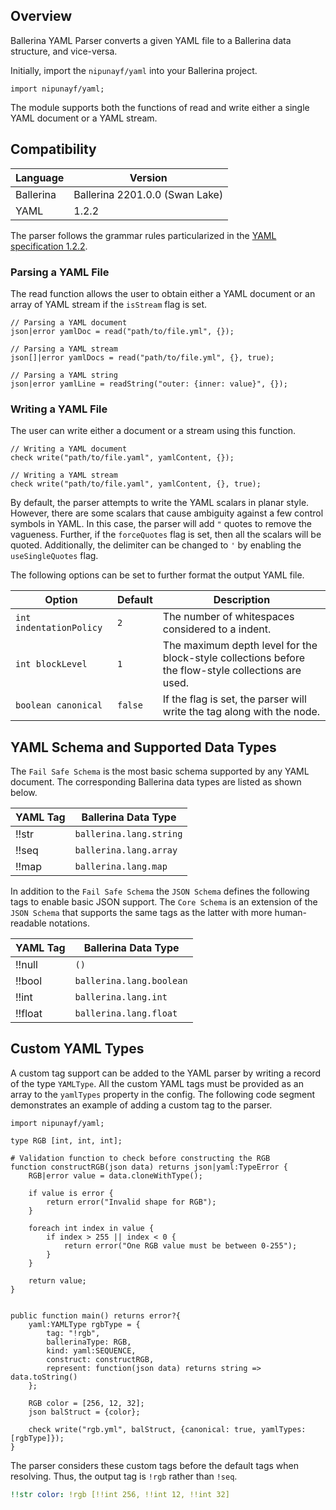 ## Overview

Ballerina YAML Parser converts a given YAML file to a Ballerina data structure, and vice-versa. 

Initially, import the `nipunayf/yaml` into your Ballerina project.

```ballerina
import nipunayf/yaml;
```

The module supports both the functions of read and write either a single YAML document or a YAML stream.

## Compatibility

| Language  | Version                        |
| --------- | ------------------------------ |
| Ballerina | Ballerina 2201.0.0 (Swan Lake) |
| YAML      | 1.2.2                          |

The parser follows the grammar rules particularized in the [YAML specification 1.2.2](https://yaml.org/spec/1.2.2/).

### Parsing a YAML File

The read function allows the user to obtain either a YAML document or an array of YAML stream if the `isStream` flag is set.

```ballerina
// Parsing a YAML document
json|error yamlDoc = read("path/to/file.yml", {});

// Parsing a YAML stream
json[]|error yamlDocs = read("path/to/file.yml", {}, true);

// Parsing a YAML string 
json|error yamlLine = readString("outer: {inner: value}", {});
```

### Writing a YAML File

The user can write either a document or a stream using this function.

```ballerina
// Writing a YAML document
check write("path/to/file.yaml", yamlContent, {});

// Writing a YAML stream
check write("path/to/file.yaml", yamlContent, {}, true);
```

By default, the parser attempts to write the YAML scalars in planar style. However, there are some scalars that cause ambiguity against a few control symbols in YAML. In this case, the parser will add `"` quotes to remove the vagueness. Further, if the `forceQuotes` flag is set, then all the scalars will be quoted. Additionally, the delimiter can be changed to `'` by enabling the `useSingleQuotes` flag.

The following options can be set to further format the output YAML file.

| Option                  | Default | Description                                                                                         |
| ----------------------- | ------- | --------------------------------------------------------------------------------------------------- |
| `int indentationPolicy` | `2`     | The number of whitespaces considered to a indent.                                                   |
| `int blockLevel`        | `1`     | The maximum depth level for the block-style collections before the flow-style collections are used. |
| `boolean canonical`     | `false` | If the flag is set, the parser will write the tag along with the node.                              |

## YAML Schema and Supported Data Types

The `Fail Safe Schema` is the most basic schema supported by any YAML document. The corresponding Ballerina data types are listed as shown below.

| YAML Tag | Ballerina Data Type     |
| -------- | ----------------------- |
| !!str    | `ballerina.lang.string` |
| !!seq    | `ballerina.lang.array`  |
| !!map    | `ballerina.lang.map`    |

In addition to the `Fail Safe Schema` the `JSON Schema` defines the following tags to enable basic JSON support. The `Core Schema` is an extension of the `JSON Schema` that supports the same tags as the latter with more human-readable notations.

| YAML Tag | Ballerina Data Type      |
| -------- | ------------------------ |
| !!null   | `()`                     |
| !!bool   | `ballerina.lang.boolean` |
| !!int    | `ballerina.lang.int`     |
| !!float  | `ballerina.lang.float`   |

## Custom YAML Types

A custom tag support can be added to the YAML parser by writing a record of the type `YAMLType`. All the custom YAML tags must be provided as an array to the `yamlTypes` property in the config. The following code segment demonstrates an example of adding a custom tag to the parser.

```ballerina
import nipunayf/yaml;

type RGB [int, int, int];

# Validation function to check before constructing the RGB
function constructRGB(json data) returns json|yaml:TypeError {
    RGB|error value = data.cloneWithType();

    if value is error {
        return error("Invalid shape for RGB");
    }

    foreach int index in value {
        if index > 255 || index < 0 {
            return error("One RGB value must be between 0-255");
        }
    }

    return value;
}


public function main() returns error?{
    yaml:YAMLType rgbType = {
        tag: "!rgb",
        ballerinaType: RGB,
        kind: yaml:SEQUENCE,
        construct: constructRGB,
        represent: function(json data) returns string => data.toString()
    };

    RGB color = [256, 12, 32];
    json balStruct = {color};

    check write("rgb.yml", balStruct, {canonical: true, yamlTypes: [rgbType]});
}
```

The parser considers these custom tags before the default tags when resolving. Thus, the output tag is `!rgb` rather than `!seq`.

```yaml
!!str color: !rgb [!!int 256, !!int 12, !!int 32]
```
